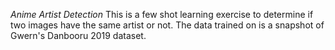 *Anime Artist Detection*
This is a few shot learning exercise to determine if two images have the same artist or not.
The data trained on is a snapshot of Gwern's Danbooru 2019 dataset.